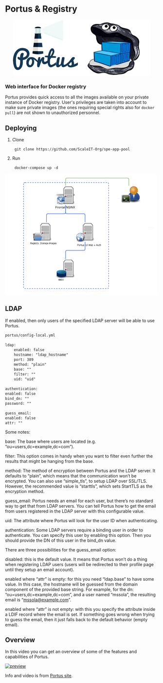 # Portus & Registry
<p align="center">
<img heigh="400" src='images/logos.png' />
</p>

### Web interface for Docker registry

Portus provides quick access to all the images available on your private
instance of Docker registry. User's privileges are taken into account to
make sure private images (the ones requiring special rights also for
`docker pull`) are not shown to unauthorized personnel.

## Deploying
1. Clone

        git clone https://github.com/ScaleIT-Org/spe-app-pool

2. Run

        docker-compose up -d

<img src="images/portus_registry.png" width="500">

## LDAP

If enabled, then only users of the specified LDAP server will be able to use Portus.

    portus/config-local.yml

    ldap:
        enabled: false
        hostname: "ldap_hostname"
        port: 389
        method: "plain"
        base: ""
        filter: ""
        uid: "uid"

    authentication:
    enabled: false
    bind_dn: ""
    password: ""

    guess_email:
    enabled: false
    attr: ""

Some notes:

base: The base where users are located (e.g. “ou=users,dc=example,dc=com”).

filter: This option comes in handy when you want to filter even further the results that might be hanging from the base.

method: The method of encryption between Portus and the LDAP server. It defaults to “plain”, which means that the communication won’t be encrypted. You can also use “simple_tls”, to setup LDAP over SSL/TLS. However, the recommended value is “starttls”, which sets StartTLS as the encryption method.

guess_email: Portus needs an email for each user, but there’s no standard way to get that from LDAP servers. You can tell Portus how to get the email from users registered in the LDAP server with this configurable value.

uid: The attribute where Portus will look for the user ID when authenticating.

authentication: Some LDAP servers require a binding user in order to authenticate. You can specify this user by enabling this option. Then you should provide the DN of this user in the bind_dn value.

There are three possibilities for the guess_email option:

disabled: this is the default value. It means that Portus won’t do a thing when registering LDAP users (users will be redirected to their profile page until they setup an email account).

enabled where “attr” is empty: for this you need “ldap.base” to have some value. In this case, the hostname will be guessed from the domain component of the provided base string. For example, for the dn: “ou=users,dc=example,dc=com”, and a user named “mssola”, the resulting email is “mssola@example.com”.

enabled where “attr” is not empty: with this you specify the attribute inside a LDIF record where the email is set.
If something goes wrong when trying to guess the email, then it just falls back to the default behavior (empty email).


## Overview

In this video you can get an overview of some of the features and capabilities
of Portus.

[![preview](https://cloud.githubusercontent.com/assets/22728/9274870/897410de-4299-11e5-9ebf-c6ecc1ae7733.png)](https://www.youtube.com/watch?v=hGqvYVvdf7U)

Info and video is from [Portus site](http://port.us.org/documentation.html).

